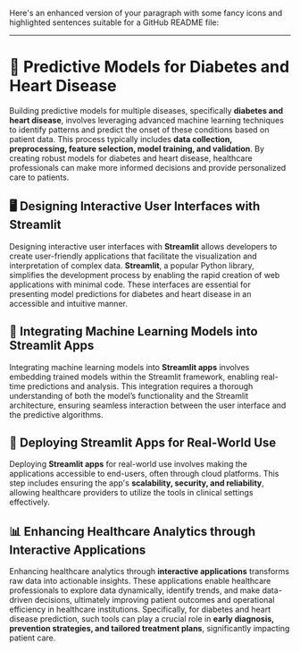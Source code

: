 Here's an enhanced version of your paragraph with some fancy icons and highlighted sentences suitable for a GitHub README file:

---

# 🎯 Predictive Models for Diabetes and Heart Disease

Building predictive models for multiple diseases, specifically **diabetes and heart disease**, involves leveraging advanced machine learning techniques to identify patterns and predict the onset of these conditions based on patient data. This process typically includes **data collection, preprocessing, feature selection, model training, and validation**. By creating robust models for diabetes and heart disease, healthcare professionals can make more informed decisions and provide personalized care to patients.

## 🖥️ Designing Interactive User Interfaces with Streamlit

Designing interactive user interfaces with **Streamlit** allows developers to create user-friendly applications that facilitate the visualization and interpretation of complex data. **Streamlit**, a popular Python library, simplifies the development process by enabling the rapid creation of web applications with minimal code. These interfaces are essential for presenting model predictions for diabetes and heart disease in an accessible and intuitive manner.

## 🔗 Integrating Machine Learning Models into Streamlit Apps

Integrating machine learning models into **Streamlit apps** involves embedding trained models within the Streamlit framework, enabling real-time predictions and analysis. This integration requires a thorough understanding of both the model’s functionality and the Streamlit architecture, ensuring seamless interaction between the user interface and the predictive algorithms.

## 🚀 Deploying Streamlit Apps for Real-World Use

Deploying **Streamlit apps** for real-world use involves making the applications accessible to end-users, often through cloud platforms. This step includes ensuring the app's **scalability, security, and reliability**, allowing healthcare providers to utilize the tools in clinical settings effectively.

## 📊 Enhancing Healthcare Analytics through Interactive Applications

Enhancing healthcare analytics through **interactive applications** transforms raw data into actionable insights. These applications enable healthcare professionals to explore data dynamically, identify trends, and make data-driven decisions, ultimately improving patient outcomes and operational efficiency in healthcare institutions. Specifically, for diabetes and heart disease prediction, such tools can play a crucial role in **early diagnosis, prevention strategies, and tailored treatment plans**, significantly impacting patient care.


